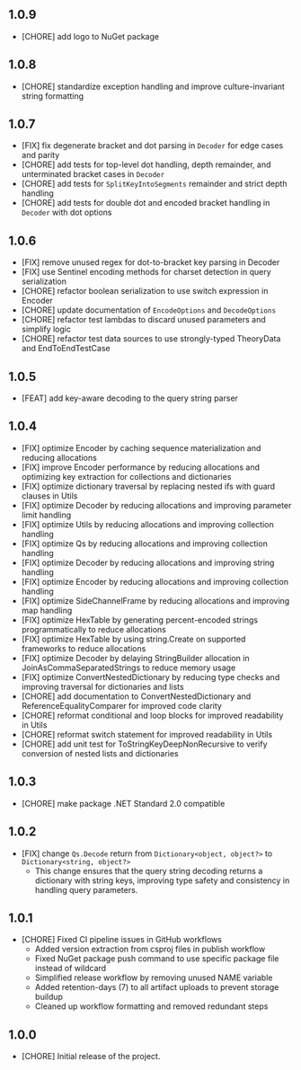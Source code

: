 ## 1.0.9

* [CHORE] add logo to NuGet package

## 1.0.8

* [CHORE] standardize exception handling and improve culture-invariant string formatting

## 1.0.7

* [FIX] fix degenerate bracket and dot parsing in `Decoder` for edge cases and parity
* [CHORE] add tests for top-level dot handling, depth remainder, and unterminated bracket cases in `Decoder`
* [CHORE] add tests for `SplitKeyIntoSegments` remainder and strict depth handling
* [CHORE] add tests for double dot and encoded bracket handling in `Decoder` with dot options

## 1.0.6

* [FIX] remove unused regex for dot-to-bracket key parsing in Decoder
* [FIX] use Sentinel encoding methods for charset detection in query serialization
* [CHORE] refactor boolean serialization to use switch expression in Encoder
* [CHORE] update documentation of `EncodeOptions` and `DecodeOptions`
* [CHORE] refactor test lambdas to discard unused parameters and simplify logic
* [CHORE] refactor test data sources to use strongly-typed TheoryData and EndToEndTestCase

## 1.0.5

* [FEAT] add key-aware decoding to the query string parser

## 1.0.4

* [FIX] optimize Encoder by caching sequence materialization and reducing allocations
* [FIX] improve Encoder performance by reducing allocations and optimizing key extraction for collections and dictionaries
* [FIX] optimize dictionary traversal by replacing nested ifs with guard clauses in Utils
* [FIX] optimize Decoder by reducing allocations and improving parameter limit handling
* [FIX] optimize Utils by reducing allocations and improving collection handling
* [FIX] optimize Qs by reducing allocations and improving collection handling
* [FIX] optimize Decoder by reducing allocations and improving string handling
* [FIX] optimize Encoder by reducing allocations and improving collection handling
* [FIX] optimize SideChannelFrame by reducing allocations and improving map handling
* [FIX] optimize HexTable by generating percent-encoded strings programmatically to reduce allocations
* [FIX] optimize HexTable by using string.Create on supported frameworks to reduce allocations
* [FIX] optimize Decoder by delaying StringBuilder allocation in JoinAsCommaSeparatedStrings to reduce memory usage
* [FIX] optimize ConvertNestedDictionary by reducing type checks and improving traversal for dictionaries and lists
* [CHORE] add documentation to ConvertNestedDictionary and ReferenceEqualityComparer for improved code clarity
* [CHORE] reformat conditional and loop blocks for improved readability in Utils
* [CHORE] reformat switch statement for improved readability in Utils
* [CHORE] add unit test for ToStringKeyDeepNonRecursive to verify conversion of nested lists and dictionaries

## 1.0.3

* [CHORE] make package .NET Standard 2.0 compatible

## 1.0.2

* [FIX] change `Qs.Decode` return from `Dictionary<object, object?>` to `Dictionary<string, object?>` 
    - This change ensures that the query string decoding returns a dictionary with string keys, improving type safety and consistency in handling query parameters.

## 1.0.1

* [CHORE] Fixed CI pipeline issues in GitHub workflows
    - Added version extraction from csproj files in publish workflow
    - Fixed NuGet package push command to use specific package file instead of wildcard
    - Simplified release workflow by removing unused NAME variable
    - Added retention-days (7) to all artifact uploads to prevent storage buildup
    - Cleaned up workflow formatting and removed redundant steps

## 1.0.0

* [CHORE] Initial release of the project.
